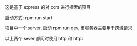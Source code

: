 这是基于 express 的对 cors 进行探索的项目

启动方式: npm run start

项目中一个 server, 启动 npm run dev, 该服务器主要用于跨域请求

以上两个 sever 都同时使用 http 和 https
